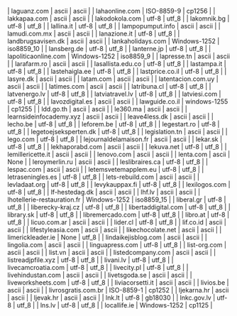 | laguanz.com | ascii | ascii |
| lahaonline.com | ISO-8859-9 | cp1256 |
| lakkapaa.com | ascii | ascii |
| lakodokola.com | utf-8 | utf_8 |
| lakomnik.bg | utf-8 | utf_8 |
| lallina.it | utf-8 | utf_8 |
| lampopumput.info | ascii | ascii |
| lamudi.com.mx | ascii | ascii |
| lanazione.it | utf-8 | utf_8 |
| landbrugsavisen.dk | ascii | ascii |
| lankaholidays.com | Windows-1252 | iso8859_10 |
| lansberg.de | utf-8 | utf_8 |
| lanterne.jp | utf-8 | utf_8 |
| lapoliticaonline.com | Windows-1252 | iso8859_9 |
| lapresse.tn | ascii | ascii |
| larafarm.ro | ascii | ascii |
| lasallista.edu.co | utf-8 | utf_8 |
| lastampa.it | utf-8 | utf_8 |
| lastehaigla.ee | utf-8 | utf_8 |
| lastprice.co.il | utf-8 | utf_8 |
| lasyre.dk | ascii | ascii |
| latam.com | ascii | ascii |
| latentacion.com.uy | ascii | ascii |
| latimes.com | ascii | ascii |
| latribuna.cl | utf-8 | utf_8 |
| latvenergo.lv | utf-8 | utf_8 |
| latviatravel.lv | utf-8 | utf_8 |
| latviesi.com | utf-8 | utf_8 |
| lavozdigital.es | ascii | ascii |
| lawguide.co.il | windows-1255 | cp1255 |
| ldd.go.th | ascii | ascii |
| le360.ma | ascii | ascii |
| learnsideinfocademy.xyz | ascii | ascii |
| leave4less.dk | ascii | ascii |
| lecho.be | utf-8 | utf_8 |
| leforem.be | utf-8 | utf_8 |
| legestart.ro | utf-8 | utf_8 |
| legetoejseksperten.dk | utf-8 | utf_8 |
| legislation.tn | ascii | ascii |
| lego.com | utf-8 | utf_8 |
| lejournaldelamaison.fr | ascii | ascii |
| lekar.sk | utf-8 | utf_8 |
| lekhaporabd.com | ascii | ascii |
| lekuva.net | utf-8 | utf_8 |
| lemillericette.it | ascii | ascii |
| lenovo.com | ascii | ascii |
| lenta.com | ascii | None |
| leroymerlin.ru | ascii | ascii |
| leslibraires.ca | utf-8 | utf_8 |
| lespac.com | ascii | ascii |
| letemsvetemapplem.eu | utf-8 | utf_8 |
| letraseningles.es | utf-8 | utf_8 |
| lets-rebuild.com | ascii | ascii |
| levladaat.org | utf-8 | utf_8 |
| levykauppax.fi | utf-8 | utf_8 |
| lexilogos.com | utf-8 | utf_8 |
| lf-hestedag.dk | ascii | ascii |
| lhf.lv | ascii | ascii |
| lhotellerie-restauration.fr | Windows-1252 | iso8859_15 |
| liberal.gr | utf-8 | utf_8 |
| liberecky-kraj.cz | utf-8 | utf_8 |
| libertaddigital.com | utf-8 | utf_8 |
| library.sk | utf-8 | utf_8 |
| libremercado.com | utf-8 | utf_8 |
| libro.at | utf-8 | utf_8 |
| licuo.com.ar | ascii | ascii |
| lider.cl | utf-8 | utf_8 |
| lif.co.id | ascii | ascii |
| lifestyleasia.com | ascii | ascii |
| likechocolate.net | ascii | ascii |
| limerickleader.ie | None | utf_8 |
| lindaikejisblog.com | ascii | ascii |
| lingolia.com | ascii | ascii |
| linguapress.com | utf-8 | utf_8 |
| list-org.com | ascii | ascii |
| list.vn | ascii | ascii |
| listedcompany.com | ascii | ascii |
| listreadjpfile.xyz | utf-8 | utf_8 |
| livani.lv | utf-8 | utf_8 |
| livecamcroatia.com | utf-8 | utf_8 |
| livecity.pl | utf-8 | utf_8 |
| livehindustan.com | ascii | ascii |
| livetsgoda.se | ascii | ascii |
| liveworksheets.com | utf-8 | utf_8 |
| liviacorsetti.it | ascii | ascii |
| livios.be | ascii | ascii |
| livrosgratis.com.br | ISO-8859-1 | cp1252 |
| ljekarna.hr | ascii | ascii |
| ljevak.hr | ascii | ascii |
| lnk.lt | utf-8 | gb18030 |
| lnkc.gov.lv | utf-8 | utf_8 |
| lns.lv | utf-8 | utf_8 |
| locallife.ie | Windows-1252 | cp1125 |

